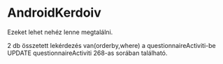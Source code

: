# AndroidKerdoiv
Ezeket lehet nehéz lenne megtalálni.

2 db összetett lekérdezés van(orderby,where) a questionnaireActiviti-be
UPDATE questionnaireActiviti 268-as sorában található.
